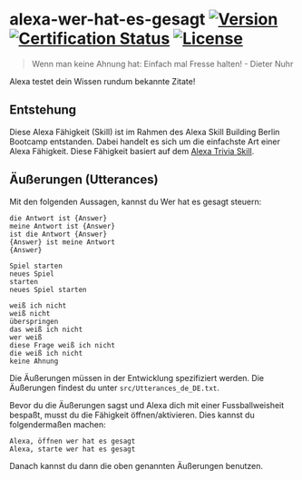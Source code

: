 # alexa-wer-hat-es-gesagt [![Version](https://img.shields.io/badge/Version-1.0.0-brightgreen.svg)](https://img.shields.io/badge/Version-1.0.0-brightgreen.svg) [![Certification Status](https://img.shields.io/badge/Status-Live-orange.svg)](https://img.shields.io/badge/Status-Live-orange.svg) [![License](https://img.shields.io/badge/license-MIT-blue.svg)](https://img.shields.io/badge/license-MIT-blue.svg)

> Wenn man keine Ahnung hat: Einfach mal Fresse halten! - Dieter Nuhr

Alexa testet dein Wissen rundum bekannte Zitate! 

## Entstehung
Diese Alexa Fähigkeit (Skill) ist im Rahmen des Alexa Skill Building Berlin Bootcamp entstanden. Dabei handelt es sich um die einfachste Art einer Alexa Fähigkeit. Diese Fähigkeit basiert auf dem [Alexa Trivia Skill](https://github.com/alexa/skill-sample-nodejs-trivia).

## Äußerungen (Utterances)
Mit den folgenden Aussagen, kannst du Wer hat es gesagt steuern:
```
die Antwort ist {Answer}
meine Antwort ist {Answer}
ist die Antwort {Answer}
{Answer} ist meine Antwort
{Answer}

Spiel starten
neues Spiel
starten
neues Spiel starten

weiß ich nicht
weiß nicht
überspringen
das weiß ich nicht
wer weiß
diese Frage weiß ich nicht
die weiß ich nicht
keine Ahnung
```
Die Äußerungen müssen in der Entwicklung spezifiziert werden. Die Äußerungen findest du unter `src/Utterances_de_DE.txt`.

Bevor du die Äußerungen sagst und Alexa dich mit einer Fussballweisheit bespaßt, musst du die Fähigkeit öffnen/aktivieren. Dies kannst du folgendermaßen machen:
```
Alexa, öffnen wer hat es gesagt
Alexa, starte wer hat es gesagt
```
Danach kannst du dann die oben genannten Äußerungen benutzen.

